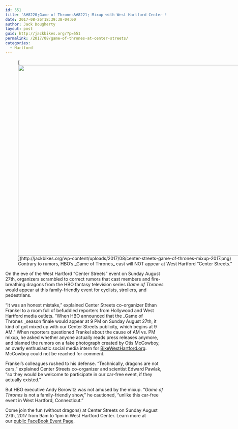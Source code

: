 ```yaml
---
id: 551
title: '&#8220;Game of Thrones&#8221; Mixup with West Hartford Center Streets'
date: 2017-08-26T18:39:38-04:00
author: Jack Dougherty
layout: post
guid: http://jackbikes.org/?p=551
permalink: /2017/08/game-of-thrones-at-center-streets/
categories:
  - Hartford
---
```

<figure id="attachment_552" aria-describedby="caption-attachment-552" style="width: 1000px" class="wp-caption aligncenter">[<img class="size-full wp-image-552" src="http://jackbikes.org/wp-content/uploads/2017/08/center-streets-game-of-thrones-mixup-2017.png" alt="" width="1000" height="600" srcset="https://jackbikes.org/wp-content/uploads/2017/08/center-streets-game-of-thrones-mixup-2017.png 1000w, https://jackbikes.org/wp-content/uploads/2017/08/center-streets-game-of-thrones-mixup-2017-300x180.png 300w, https://jackbikes.org/wp-content/uploads/2017/08/center-streets-game-of-thrones-mixup-2017-768x461.png 768w" sizes="(max-width: 1000px) 100vw, 1000px" />](http://jackbikes.org/wp-content/uploads/2017/08/center-streets-game-of-thrones-mixup-2017.png)<figcaption id="caption-attachment-552" class="wp-caption-text">Contrary to rumors, HBO&#8217;s _Game of Thrones_ cast will NOT appear at West Hartford &#8220;Center Streets.&#8221;</figcaption></figure> 

On the eve of the West Hartford &#8220;Center Streets&#8221; event on Sunday August 27th, organizers scrambled to correct rumors that cast members and fire-breathing dragons from the HBO fantasy television series _Game of Thrones_ would appear at this family-friendly event for cyclists, strollers, and pedestrians.

&#8220;It was an honest mistake,&#8221; explained Center Streets co-organizer Ethan Frankel to a room full of befuddled reporters from Hollywood and West Hartford media outlets. &#8220;When HBO announced that the _Game of Thrones _season finale would appear at 9 PM on Sunday August 27th, it kind of got mixed up with our Center Streets publicity, which begins at 9 AM.&#8221; When reporters questioned Frankel about the cause of AM vs. PM mixup, he asked whether anyone actually reads press releases anymore, and blamed the rumors on a fake photograph created by Otis McCowboy, an overly enthusiastic social media intern for [BikeWestHartford.org](http://bikewesthartford.org). McCowboy could not be reached for comment.

Frankel&#8217;s colleagues rushed to his defense. &#8220;Technically, dragons are not cars,&#8221; explained Center Streets co-organizer and scientist Edward Pawlak, &#8220;so they would be welcome to participate in our car-free event, if they actually existed.&#8221;

But HBO executive Andy Borowitz was not amused by the mixup. &#8220;_Game of Thrones_ is not a family-friendly show,&#8221; he cautioned, &#8220;unlike this car-free event in West Hartford, Connecticut.&#8221;

Come join the fun (without dragons) at Center Streets on Sunday August 27th, 2017 from 9am to 1pm in West Hartford Center. Learn more at our [public FaceBook Event Page](https://www.facebook.com/events/1798643340165787).

&nbsp;